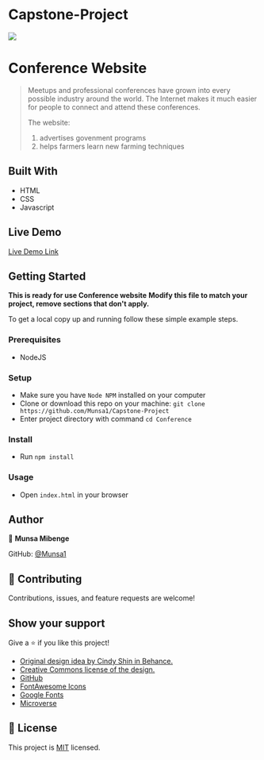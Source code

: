# Capstone-Project
![](.img/Screenshot.png)

# Conference Website

> Meetups and professional conferences have grown into every possible industry around the world. The Internet makes it much easier for people to connect and attend these conferences. 
> 
>The website: 
>1. advertises govenment programs
>2. helps farmers learn new farming techniques

## Built With

- HTML
- CSS
- Javascript

## Live Demo

[Live Demo Link](https://munsa1.github.io/Capstone-Project/)

## Getting Started

**This is ready for use Conference website**
**Modify this file to match your project, remove sections that don't apply.**


To get a local copy up and running follow these simple example steps.

### Prerequisites
  - NodeJS
### Setup
- Make sure you have `Node NPM` installed on your computer
- Clone or download this repo on your machine: `git clone https://github.com/Munsa1/Capstone-Project`
- Enter project directory with command `cd Conference`
### Install
- Run `npm install`
### Usage
- Open `index.html` in your browser

## Author

👤 **Munsa Mibenge**

 GitHub: [@Munsa1](https://github.com/munsa1)


## 🤝 Contributing

Contributions, issues, and feature requests are welcome!


## Show your support

Give a ⭐️ if you like this project!

* [Original design idea by Cindy Shin in Behance.](https://www.behance.net/adagio07)
* [ Creative Commons license of the design.](https://creativecommons.org/licenses/by-nc/4.0/)
* [GitHub](https://www.github.com)
* [FontAwesome Icons](https://fontawesome.com)
* [Google Fonts](https://fonts.google.com)
* [Microverse](https://microverse.org)


## 📝 License

This project is [MIT](./MIT.md) licensed.

